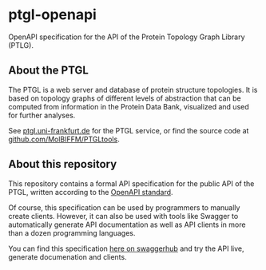 # ptgl-openapi
OpenAPI specification for the API of the Protein Topology Graph Library (PTLG).


## About the PTGL

The PTGL is a web server and database of protein structure topologies. It is based on topology graphs of different levels of abstraction that can be computed from information in the Protein Data Bank, visualized and used for further analyses.

See [ptgl.uni-frankfurt.de](http://ptgl.uni-frankfurt.de) for the PTGL service, or find the source code at [github.com/MolBIFFM/PTGLtools](https://github.com/MolBIFFM/PTGLtools).


## About this repository

This repository contains a formal API specification for the public API of the PTGL, written according to the [OpenAPI standard](https://www.openapis.org/).

Of course, this specification can be used by programmers to manually create clients. However, it can also be used with tools like Swagger to automatically generate API documentation as well as API clients in more than a dozen programming languages.

You can find this specification [here on swaggerhub](https://app.swaggerhub.com/apis/TimSchaefer/PTGL-API/1.0.0) and try the API live, generate documenation and clients.